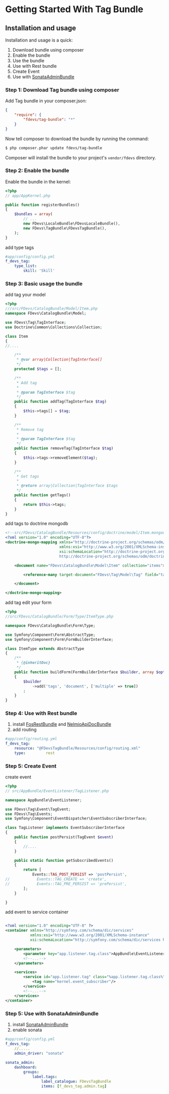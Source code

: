 Getting Started With Tag Bundle
===============================

## Installation and usage

Installation and usage is a quick:

1. Download bundle using composer
2. Enable the bundle
3. Use the bundle
4. Use with Rest bundle
5. Create Event
6. Use with [SonataAdminBundle](https://github.com/sonata-project/SonataAdminBundle)


### Step 1: Download Tag bundle using composer

Add Tag bundle in your composer.json:

```json
{
    "require": {
        "fdevs/tag-bundle": "*"
    }
}
```

Now tell composer to download the bundle by running the command:

``` bash
$ php composer.phar update fdevs/tag-bundle
```

Composer will install the bundle to your project's `vendor/fdevs` directory.


### Step 2: Enable the bundle

Enable the bundle in the kernel:

``` php
<?php
// app/AppKernel.php

public function registerBundles()
{
    $bundles = array(
        // ...
        new FDevs\LocaleBundle\FDevsLocaleBundle(),
        new FDevs\TagBundle\FDevsTagBundle(),
    );
}
```

add type tags

```yaml
#app/config/config.yml
f_devs_tag:
    type_list:
        skill: 'Skill'
```

### Step 3: Basic usage the bundle

add tag your model

``` php
<?php
///src/FDevs/CatalogBundle/Model/Item.php
namespace FDevs\CatalogBundle\Model;

use FDevs\Tag\TagInterface;
use Doctrine\Common\Collections\Collection;

class Item
{
//....

    /**
     * @var array|Collection|TagInterface[]
     */
    protected $tags = [];

    /**
     * Add tag
     *
     * @param TagInterface $tag
     */
    public function addTag(TagInterface $tag)
    {
        $this->tags[] = $tag;
    }

    /**
     * Remove tag
     *
     * @param TagInterface $tag
     */
    public function removeTag(TagInterface $tag)
    {
        $this->tags->removeElement($tag);
    }

    /**
     * Get tags
     *
     * @return array|Collection|TagInterface $tags
     */
    public function getTags()
    {
        return $this->tags;
    }
}
```

add tags to doctrine mongodb

``` xml
<!--src/FDevs/CatalogBundle/Resources/config/doctrine/model/Item.mongodb.xml-->
<?xml version="1.0" encoding="UTF-8"?>
<doctrine-mongo-mapping xmlns="http://doctrine-project.org/schemas/odm/doctrine-mongo-mapping"
                        xmlns:xsi="http://www.w3.org/2001/XMLSchema-instance"
                        xsi:schemaLocation="http://doctrine-project.org/schemas/odm/doctrine-mongo-mapping
                        http://doctrine-project.org/schemas/odm/doctrine-mongo-mapping.xsd">

    <document name="FDevs\CatalogBundle\Model\Item" collection="items">

        <reference-many target-document="FDevs\Tag\Model\Tag" field="tags"/>

    </document>

</doctrine-mongo-mapping>

```

add tag edit your form

``` php
<?php
//src/FDevs/CatalogBundle/Form/Type/ItemType.php

namespace FDevs\CatalogBundle\Form\Type;

use Symfony\Component\Form\AbstractType;
use Symfony\Component\Form\FormBuilderInterface;

class ItemType extends AbstractType
{
    /**
     * {@inheritDoc}
     */
    public function buildForm(FormBuilderInterface $builder, array $options)
    {
        $builder
            ->add('tags', 'document', ['multiple' => true])
        ;
    }
}
```


### Step 4: Use with Rest bundle

1. install [FosRestBundle](https://github.com/FriendsOfSymfony/FOSRestBundle/blob/master/Resources/doc/1-setting_up_the_bundle.md) and [NelmioApiDocBundle](https://github.com/nelmio/NelmioApiDocBundle/blob/master/Resources/doc/index.md)
2. add routing

```yaml
#app/config/routing.yml
f_devs_tag:
    resource: "@FDevsTagBundle/Resources/config/routing.xml"
    type:         rest
```

### Step 5: Create Event

create event

``` php
<?php
// src/AppBundle/EventListener/TagListener.php

namespace AppBundle\EventListener;

use FDevs\Tag\Event\TagEvent;
use FDevs\Tag\Events;
use Symfony\Component\EventDispatcher\EventSubscriberInterface;

class TagListener implements EventSubscriberInterface
{
    public function postPersist(TagEvent $event)
    {
        //....
    }

    public static function getSubscribedEvents()
    {
        return [
            Events::TAG_POST_PERSIST => 'postPersist',
//            Events::TAG_CREATE => 'create',
//            Events::TAG_PRE_PERSIST => 'prePersist',
        ];
    }

}

```

add event to service container

``` xml

<?xml version="1.0" encoding="UTF-8" ?>
<container xmlns="http://symfony.com/schema/dic/services"
           xmlns:xsi="http://www.w3.org/2001/XMLSchema-instance"
           xsi:schemaLocation="http://symfony.com/schema/dic/services http://symfony.com/schema/dic/services/services-1.0.xsd">

    <parameters>
        <parameter key="app.listener.tag.class">AppBundle\EventListener\TagListener</parameter>
        <!--...-->
    </parameters>

    <services>
        <service id="app.listener.tag" class="%app.listener.tag.class%">
            <tag name="kernel.event_subscriber"/>
        </service>
        <!--...-->
    </services>
</container>

```

### Step 5: Use with SonataAdminBundle

1. install [SonataAdminBundle](https://github.com/sonata-project/SonataAdminBundle)
2. enable sonata

```yaml
#app/config/config.yml
f_devs_tag:
    //.....
    admin_driver: "sonata"
    
sonata_admin:
    dashboard:
        groups:
            label.tags:
                label_catalogue: FDevsTagBundle
                items: [f_devs_tag.admin.tag]
```
